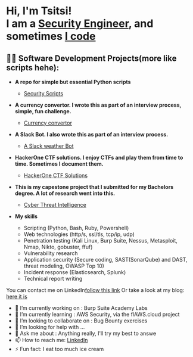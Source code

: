 <h1>Hi, I'm Tsitsi! <br/>I am a <a href="https://www.linkedin.com/in/tsitsiflora/">Security Engineer</a>, and sometimes <a href="https://github.com/tsitsiflora">I code</a>

<h2>👨‍💻 Software Development Projects(more like scripts hehe):</h2>

- <b>A repo for simple but essential Python scripts</b>
  - [Security Scripts](https://github.com/tsitsiflora/SecurityScripts)
- <b>A currency convertor. I wrote this as part of an interview process, simple, fun challenge.</b>
  - [Currency convertor](https://github.com/tsitsiflora/currency_converter)
- <b>A Slack Bot. I also wrote this as part of an interview process.</b>
  - [A Slack weather Bot](https://github.com/tsitsiflora/JumoBot)
- <b>HackerOne CTF solutions. I enjoy CTFs and play them from time to time. Sometimes I document them.</b>
  - [HackerOne CTF Solutions](https://github.com/tsitsiflora/hackeroneCTF)
- <b>This is my capestone project that I submitted for my Bachelors degree. A lot of research went into this.</b>
  - [Cyber Threat Intelligence](https://github.com/tsitsiflora/cyber_threat_intelligence)
  
  
  
  
- <b> My skills</b>
  - Scripting (Python, Bash, Ruby, Powershell)
  - Web technologies (http/s, ssl/tls, tcp/ip, udp)
  - Penetration testing (Kali Linux, Burp Suite, Nessus, Metasploit, Nmap, Nikto, gobuster, ffuf)
  - Vulnerability research
  - Application security (Secure coding, SAST(SonarQube) and DAST, threat modeling, OWASP Top 10)
  - Incident response (Elasticsearch, Splunk)
  - Technical report writing
  


You can contact me on LinkedIn[follow this link](https://linkedin.com/in/tsitsiflora)
Or take a look at my blog: [here it is](https://tsitsiflora.github.io/)


- 🔭 I’m currently working on : Burp Suite Academy Labs
- 🌱 I’m currently learning : AWS Security, via the flAWS.cloud project
- 👯 I’m looking to collaborate on : Bug Bounty exercises
- 🤔 I’m looking for help with ...
- 💬 Ask me about : Anything really, I'll try my best to answe
- 📫 How to reach me: [LinkedIn](https://linkedin.com/in/tsitsiflora)
- ⚡ Fun fact: I eat too much ice cream

